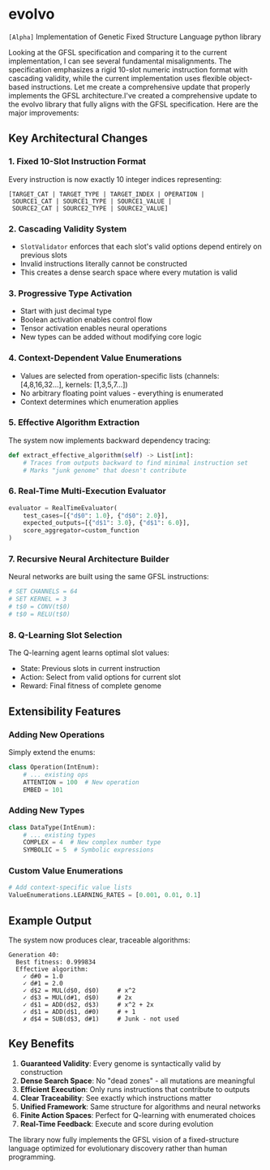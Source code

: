# evolvo
`[Alpha]` Implementation of Genetic Fixed Structure Language python library

Looking at the GFSL specification and comparing it to the current implementation, I can see several fundamental misalignments. The specification emphasizes a rigid 10-slot numeric instruction format with cascading validity, while the current implementation uses flexible object-based instructions. Let me create a comprehensive update that properly implements the GFSL architecture.I've created a comprehensive update to the evolvo library that fully aligns with the GFSL specification. Here are the major improvements:

## Key Architectural Changes

### 1. **Fixed 10-Slot Instruction Format**
Every instruction is now exactly 10 integer indices representing:
```
[TARGET_CAT | TARGET_TYPE | TARGET_INDEX | OPERATION | 
 SOURCE1_CAT | SOURCE1_TYPE | SOURCE1_VALUE | 
 SOURCE2_CAT | SOURCE2_TYPE | SOURCE2_VALUE]
```

### 2. **Cascading Validity System**
- `SlotValidator` enforces that each slot's valid options depend entirely on previous slots
- Invalid instructions literally cannot be constructed
- This creates a dense search space where every mutation is valid

### 3. **Progressive Type Activation**
- Start with just decimal type
- Boolean activation enables control flow
- Tensor activation enables neural operations
- New types can be added without modifying core logic

### 4. **Context-Dependent Value Enumerations**
- Values are selected from operation-specific lists (channels: [4,8,16,32...], kernels: [1,3,5,7...])
- No arbitrary floating point values - everything is enumerated
- Context determines which enumeration applies

### 5. **Effective Algorithm Extraction**
The system now implements backward dependency tracing:
```python
def extract_effective_algorithm(self) -> List[int]:
    # Traces from outputs backward to find minimal instruction set
    # Marks "junk genome" that doesn't contribute
```

### 6. **Real-Time Multi-Execution Evaluator**
```python
evaluator = RealTimeEvaluator(
    test_cases=[{"d$0": 1.0}, {"d$0": 2.0}],
    expected_outputs=[{"d$1": 3.0}, {"d$1": 6.0}],
    score_aggregator=custom_function
)
```

### 7. **Recursive Neural Architecture Builder**
Neural networks are built using the same GFSL instructions:
```python
# SET CHANNELS = 64
# SET KERNEL = 3  
# t$0 = CONV(t$0)
# t$0 = RELU(t$0)
```

### 8. **Q-Learning Slot Selection**
The Q-learning agent learns optimal slot values:
- State: Previous slots in current instruction
- Action: Select from valid options for current slot
- Reward: Final fitness of complete genome

## Extensibility Features

### Adding New Operations
Simply extend the enums:
```python
class Operation(IntEnum):
    # ... existing ops
    ATTENTION = 100  # New operation
    EMBED = 101
```

### Adding New Types
```python
class DataType(IntEnum):
    # ... existing types
    COMPLEX = 4  # New complex number type
    SYMBOLIC = 5  # Symbolic expressions
```

### Custom Value Enumerations
```python
# Add context-specific value lists
ValueEnumerations.LEARNING_RATES = [0.001, 0.01, 0.1]
```

## Example Output

The system now produces clear, traceable algorithms:
```
Generation 40:
  Best fitness: 0.999834
  Effective algorithm:
    ✓ d#0 = 1.0
    ✓ d#1 = 2.0  
    ✓ d$2 = MUL(d$0, d$0)     # x^2
    ✓ d$3 = MUL(d#1, d$0)     # 2x
    ✓ d$1 = ADD(d$2, d$3)     # x^2 + 2x
    ✓ d$1 = ADD(d$1, d#0)     # + 1
    ✗ d$4 = SUB(d$3, d#1)     # Junk - not used
```

## Key Benefits

1. **Guaranteed Validity**: Every genome is syntactically valid by construction
2. **Dense Search Space**: No "dead zones" - all mutations are meaningful
3. **Efficient Execution**: Only runs instructions that contribute to outputs
4. **Clear Traceability**: See exactly which instructions matter
5. **Unified Framework**: Same structure for algorithms and neural networks
6. **Finite Action Spaces**: Perfect for Q-learning with enumerated choices
7. **Real-Time Feedback**: Execute and score during evolution

The library now fully implements the GFSL vision of a fixed-structure language optimized for evolutionary discovery rather than human programming.